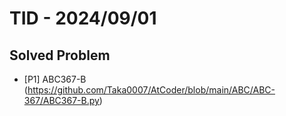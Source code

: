 # TID - 2024/09/01
<!--
## Learnings
- 
- 
-->


## Solved Problem
- [P1] ABC367-B (https://github.com/Taka0007/AtCoder/blob/main/ABC/ABC-367/ABC367-B.py)
